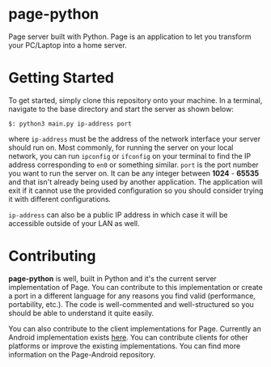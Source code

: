 # page-python
Page server built with Python. Page is an application to let you transform your PC/Laptop into a home server.

# Getting Started

To get started, simply clone this repository onto your machine. In a terminal, navigate to the base directory and start the server as shown below:

`$: python3 main.py ip-address port`

where `ip-address` must be the address of the network interface your server should run on. Most commonly, for running the server on your local network, you can run `ipconfig` or `ifconfig` on your terminal to find the IP address corresponding to `en0` or something similar. `port` is the port number you want to run the server on. It can be any integer between **1024** - **65535** and that isn't already being used by another application. The application will exit if it cannot use the provided configuration so you should consider trying it with different configurations.

`ip-address` can also be a public IP address in which case it will be accessible outside of your LAN as well.

# Contributing

**page-python** is well, built in Python and it's the current server implementation of Page. You can contribute to this implementation or create a port in a different language for any reasons you find valid (performance, portability, etc.). The code is well-commented and well-structured so you should be able to understand it quite easily.

You can also contribute to the client implementations for Page. Currently an Android implementation exists [here](https://github.com/krishnakeshan/Page-Android). You can contribute clients for other platforms or improve the existing implementations. You can find more information on the Page-Android repository.
